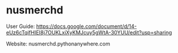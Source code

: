 # nusmerchd
User Guide: https://docs.google.com/document/d/14-eUz6cTqifHIEI8j7OUKLxiXyKMJcuy5gWtA-30YUU/edit?usp=sharing

Website: nusmerchd.pythonanywhere.com
